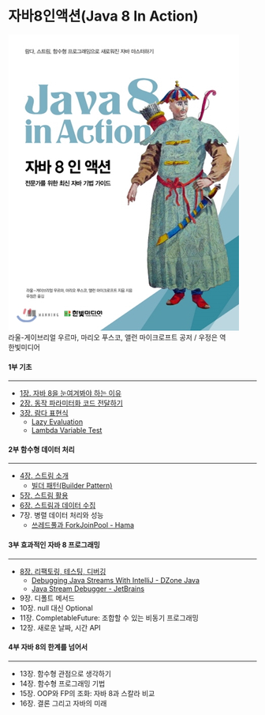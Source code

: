 # 자바8인액션(Java 8 In Action)
![java8inaction](./Java8InAction_book.jpg)   
라울-게이브리얼 우르마, 마리오 푸스코, 앨런 마이크로프트 공저 / 우정은 역  
한빛미디어  

#### 1부 기초  
---
- [1장. 자바 8을 눈여겨봐야 하는 이유](Chapter1/자바8을눈여겨봐야하는이유.md)  
- [2장. 동작 파라미터화 코드 전달하기](Chapter2/동작파라미터화코드전달하기.md)  
- [3장. 람다 표현식](Chapter3/자바8인액션-람다표현식.md)
  - [Lazy Evaluation](Chapter3/Lambda_Lazy_Evaluation.md)  
  - [Lambda Variable Test](Chapter3/Lambda_Variable_Test.md)

#### 2부 함수형 데이터 처리  
---
- [4장. 스트림 소개](Chapter4/스트림소개.md)
  - [빌더 패턴(Builder Pattern)](Chapter4/BuilderPattern/BuilderPattern.md)
- [5장. 스트림 활용](Chapter5/스트림활용.md)  
- [6장. 스트림과 데이터 수집](Chapter6/스트림으로_데이터_수집.md)  
- 7장. 병렬 데이터 처리와 성능
  - [쓰레드풀과 ForkJoinPool - Hama](https://hamait.tistory.com/612)

#### 3부 효과적인 자바 8 프로그래밍  
---
- [8장. 리팩토링, 테스팅, 디버깅](Chapter8/자바8인액션-리팩토링테스팅디버깅.md)
    - [Debugging Java Streams With IntelliJ - DZone Java](https://dzone.com/articles/debugging-java-streams-with-intellij)
    - [Java Stream Debugger - JetBrains](https://plugins.jetbrains.com/plugin/9696-java-stream-debugger)
- 9장. 디폴트 메서드  
- 10장. null 대신 Optional  
- 11장. CompletableFuture: 조합할 수 있는 비동기 프로그래밍  
- 12장. 새로운 날짜, 시간 API  

#### 4부 자바 8의 한계를 넘어서  
---
- 13장. 함수형 관점으로 생각하기  
- 14장. 함수형 프로그래밍 기법  
- 15장. OOP와 FP의 조화: 자바 8과 스칼라 비교  
- 16장. 결론 그리고 자바의 미래   
